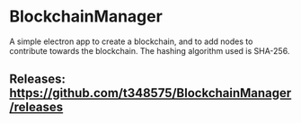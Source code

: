 # BlockchainManager
  A simple electron app to create a blockchain, and to add nodes to contribute towards the blockchain. The hashing algorithm used is SHA-256.
  
## Releases:   https://github.com/t348575/BlockchainManager/releases
